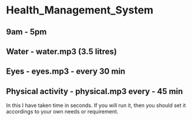 # Health_Management_System
## 9am - 5pm
## Water - water.mp3 (3.5 litres)
## Eyes - eyes.mp3 - every 30 min 
## Physical activity - physical.mp3 every - 45 min
In this I have taken time in seconds. If you will run it, then you should set it accordings to your own needs or requirement.
